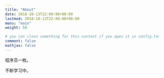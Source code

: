 ```yaml
---
title: "About"
date: 2018-10-13T22:09:00+08:00
lastmod: 2018-10-13T22:09:00+08:00
menu: "main"
weight: 50

# you can close something for this content if you open it in config.toml.
comment: false
mathjax: false
---
```


程序员一枚。

不断学习中。

